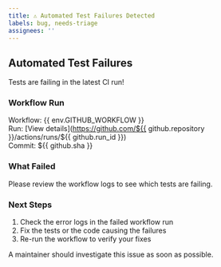 ```yaml
---
title: ⚠️ Automated Test Failures Detected
labels: bug, needs-triage
assignees: ''
---
```


## Automated Test Failures

Tests are failing in the latest CI run!

### Workflow Run

Workflow: {{ env.GITHUB_WORKFLOW }}  
Run: [View details](https://github.com/${{ github.repository }}/actions/runs/${{ github.run_id }})  
Commit: ${{ github.sha }}

### What Failed

Please review the workflow logs to see which tests are failing.

### Next Steps

1. Check the error logs in the failed workflow run
2. Fix the tests or the code causing the failures
3. Re-run the workflow to verify your fixes

A maintainer should investigate this issue as soon as possible.